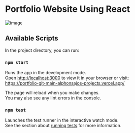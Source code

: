 # Portfolio Website Using React

![image](https://github.com/user-attachments/assets/c28fcfd3-8752-4a50-ab36-cec805cc5cb3)



## Available Scripts

In the project directory, you can run:

### `npm start`

Runs the app in the development mode.\
Open [http://localhost:3000](http://localhost:3000) to view it in your browser or visit: https://portfolio-git-main-alphonsajos-projects.vercel.app/

The page will reload when you make changes.\
You may also see any lint errors in the console.

### `npm test`

Launches the test runner in the interactive watch mode.\
See the section about [running tests](https://facebook.github.io/create-react-app/docs/running-tests) for more information.




